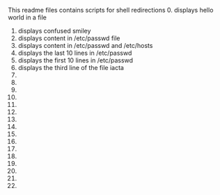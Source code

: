 This readme files contains scripts for shell redirections
0. displays hello world in a file
1. displays confused smiley
2. displays content in /etc/passwd file
3. displays content in /etc/passwd and /etc/hosts
4. displays the last 10 lines in /etc/passwd
5. displays the first 10 lines in /etc/passwd
6. displays the third line of the file iacta
7.
8.
9.
10.
11.
12.
13.
14.
15.
16.
17.
18.
19.
20.
21.
22.
